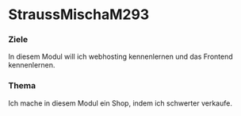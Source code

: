 # StraussMischaM293

### Ziele
In diesem Modul will ich webhosting kennenlernen und das Frontend kennenlernen.

### Thema
Ich mache in diesem Modul ein Shop, indem ich schwerter verkaufe.
